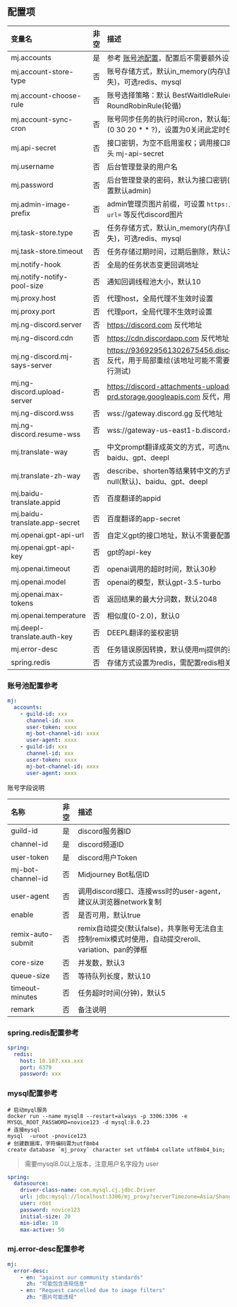 ## 配置项

| 变量名                           | 非空 | 描述                                                                                                           |
|:------------------------------| :----: |:-------------------------------------------------------------------------------------------------------------|
| mj.accounts                   | 是 | 参考 [账号池配置](./config.md#%E8%B4%A6%E5%8F%B7%E6%B1%A0%E9%85%8D%E7%BD%AE%E5%8F%82%E8%80%83)，配置后不需要额外设置mj.discord |
| mj.account-store-type         | 否 | 账号存储方式，默认in_memory(内存\重启后丢失)，可选redis、mysql                                                                   |
| mj.account-choose-rule        | 否 | 账号选择策略：默认 BestWaitIdleRule(最少等待)、RoundRobinRule(轮循)                                                          |
| mj.account-sync-cron          | 否 | 账号同步任务的执行时间cron，默认每天20:30执行(0 30 20 * * ?)，设置为0关闭此定时任务                                                       |
| mj.api-secret                 | 否 | 接口密钥，为空不启用鉴权；调用接口时需要加请求头 mj-api-secret                                                                       |
| mj.username                   | 否 | 后台管理登录的用户名                                                                                                   |
| mj.password                   | 否 | 后台管理登录的密码，默认为接口密钥(两者均未设置默认admin)                                                                             |
| mj.admin-image-prefix         | 否 | admin管理页图片前缀，可设置 `https://wsrv.nl/?url=` 等反代discord图片                                                        |
| mj.task-store.type            | 否 | 任务存储方式，默认in_memory(内存\重启后丢失)，可选redis、mysql                                                                   |
| mj.task-store.timeout         | 否 | 任务存储过期时间，过期后删除，默认30天                                                                                         |
| mj.notify-hook                | 否 | 全局的任务状态变更回调地址                                                                                                |
| mj.notify-notify-pool-size    | 否 | 通知回调线程池大小，默认10                                                                                               |
| mj.proxy.host                 | 否 | 代理host，全局代理不生效时设置                                                                                            |
| mj.proxy.port                 | 否 | 代理port，全局代理不生效时设置                                                                                            |
| mj.ng-discord.server          | 否 | https://discord.com 反代地址                                                                                     |
| mj.ng-discord.cdn             | 否 | https://cdn.discordapp.com 反代地址                                                                              |
| mj.ng-discord.mj-says-server  | 否 | https://936929561302675456.discordsays.com 反代，用于局部重绘(该地址可能不需要反代，先自行测试)                                       |
| mj.ng-discord.upload-server   | 否 | https://discord-attachments-uploads-prd.storage.googleapis.com 反代，用于上传文件                                     |
| mj.ng-discord.wss             | 否 | wss://gateway.discord.gg 反代地址                                                                                |
| mj.ng-discord.resume-wss      | 否 | wss://gateway-us-east1-b.discord.gg 反代地址                                                                     |
| mj.translate-way              | 否 | 中文prompt翻译成英文的方式，可选null(默认)、baidu、gpt、deepl                                                                  |
| mj.translate-zh-way           | 否 | describe、shorten等结果转中文的方式，可选null(默认)、baidu、gpt、deepl                                                         |
| mj.baidu-translate.appid      | 否 | 百度翻译的appid                                                                                                   |
| mj.baidu-translate.app-secret | 否 | 百度翻译的app-secret                                                                                              |
| mj.openai.gpt-api-url         | 否 | 自定义gpt的接口地址，默认不需要配置                                                                                          |
| mj.openai.gpt-api-key         | 否 | gpt的api-key                                                                                                  |
| mj.openai.timeout             | 否 | openai调用的超时时间，默认30秒                                                                                          |
| mj.openai.model               | 否 | openai的模型，默认gpt-3.5-turbo                                                                                    |
| mj.openai.max-tokens          | 否 | 返回结果的最大分词数，默认2048                                                                                            |
| mj.openai.temperature         | 否 | 相似度(0-2.0)，默认0                                                                                               |
| mj.deepl-translate.auth-key   | 否 | DEEPL翻译的鉴权密钥                                                                                                 |
| mj.error-desc                 | 否 | 任务错误原因转换，默认使用mj提供的英文描述                                                                                       |
| spring.redis                  | 否 | 存储方式设置为redis，需配置redis相关属性                                                                                    |

### 账号池配置参考
```yaml
mj:
  accounts:
    - guild-id: xxx
      channel-id: xxx
      user-token: xxxx
      mj-bot-channel-id: xxxx
      user-agent: xxxx
    - guild-id: xxx
      channel-id: xxx
      user-token: xxxx
      mj-bot-channel-id: xxxx
      user-agent: xxxx
```
账号字段说明

| 名称                | 非空 | 描述                                                                  |
|:------------------| :----: |:--------------------------------------------------------------------|
| guild-id          | 是 | discord服务器ID                                                        |
| channel-id        | 是 | discord频道ID                                                         |
| user-token        | 是 | discord用户Token                                                      |
| mj-bot-channel-id | 否 | Midjourney Bot私信ID                                                  |
| user-agent        | 否 | 调用discord接口、连接wss时的user-agent，建议从浏览器network复制                       |
| enable            | 否 | 是否可用，默认true                                                         |
| remix-auto-submit | 否 | remix自动提交(默认false)，共享账号无法自主控制remix模式时使用，自动提交reroll、variation、pan的弹框 |
| core-size         | 否 | 并发数，默认3                                                             |
| queue-size        | 否 | 等待队列长度，默认10                                                         |
| timeout-minutes   | 否 | 任务超时时间(分钟)，默认5                                                      |
| remark            | 否 | 备注说明                                                                |

### spring.redis配置参考
```yaml
spring:
  redis:
    host: 10.107.xxx.xxx
    port: 6379
    password: xxx
```

### mysql配置参考

```shell
# 启动myql服务
docker run --name mysql8 --restart=always -p 3306:3306 -e MYSQL_ROOT_PASSWORD=novice123 -d mysql:8.0.23
# 连接mysql
mysql  -uroot -pnovice123
# 创建数据库，字符编码需为utf8mb4
create database `mj_proxy` character set utf8mb4 collate utf8mb4_bin;
```
> 需要mysql8.0以上版本，注意用户名字段为 user
```yaml
spring:
  datasource:
    driver-class-name: com.mysql.cj.jdbc.Driver
    url: jdbc:mysql://localhost:3306/mj_proxy?serverTimezone=Asia/Shanghai&characterEncoding=utf-8&allowPublicKeyRetrieval=true&useSSL=false
    user: root
    password: novice123
    initial-size: 20
    min-idle: 10
    max-active: 50
```

### mj.error-desc配置参考
```yaml
mj:
  error-desc:
    - en: "against our community standards"
      zh: "可能包含违规信息"
    - en: "Request cancelled due to image filters"
      zh: "图片可能违规"
```
